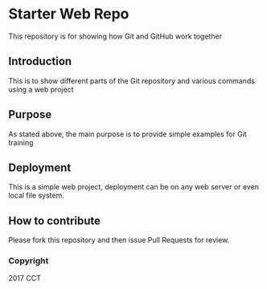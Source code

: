 # Starter Web Repo

This repository is for showing how Git and GitHub work together

## Introduction

This is to show different parts of the Git repository and various commands using a web project

## Purpose

As stated above, the main purpose is to provide simple examples for Git training

## Deployment

This is a simple web project, deployment can be on any web server or even local file system.

## How to contribute

Please fork this repository and then issue Pull Requests for review.

### Copyright

2017 CCT